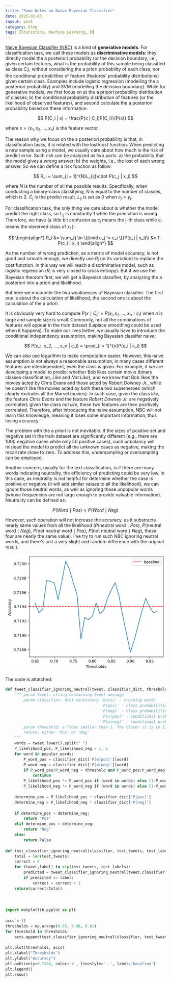 ```yaml
---
title: "Some Notes on Naive Bayesian Classifier"
date: 2025-02-03
layout: post
category: blog
tags: [Statistics, Machine Learning, R]
---
```


[Naive Bayesian Classifier (NBC)](https://github.com/familyld/Machine_Learning/blob/master/07Bayes_classifier.md) is a kind of **generative models**. For classification task, we call these models as **discriminative models**: they directly model the a posteriori probability (or the decision boundary, i.e., given certain features, what is the probability of this sample being classified as class $C_i$), without considering the a priori probability of each class, nor the conditional probabilities of feature (features' probability distributions) given certain class. Examples include logistic regression (modelling the a posteriori probability) and SVM (modelling the decision boundary). While for generative models, we first focus on a) the a pripori probability distribution of classes; b) the conditional probability distribution of features (or the likelihood of observed features), and second calculate the a posteriori probability based on these information:

$$
P(C_i | x) = \frac{P(x | C_i)P(C_i)}{P(x)}
$$

where $x = (x_1, x_2, ..., x_n)$ is the feature vector.

The reason why we focus on the a posteriori probability is that, in classification tasks, it is related with the lost/cost function. When predicting a new sample using a model, we usually care about how much is the risk of predict error. Such risk can be analyzed as two parts: a) the probability that the model gives a wrong answer; b) the weights, i.e., the lost of each wrong answer. So we can define a risk function as follow:

$$
R_i = \sum_{j = 1}^{N}L_{ij}\cdot P(c_j | x_i)
$$

where $N$ is the number of all the possible results. Specifically, when conducting a binary-class classifying, $N$ is equal to the number of classes, which is $2$. $C_j$ is the predict result. $L_{ij}$ is set as 0 when $c_j = y_j$.

For classification task, the only thing we care about is whether the model predict the right class, so $L_{ij}$ is constantly $1$ when the prediction is wrong. Therefore, we have (a little bit confusion as $c_j$ means the j-th class while $c_i$ means the observed class of $x_i$ ):

$$
\begin{align*}
R_i &= \sum_{j \in \{j\mid c_j != c_i \}}P(c_j | x_i)\\
&= 1 - P(c_i | x_i)
\end{align*}
$$

As the number of wrong prediction, as a matrix of model accuracy, is not good and smooth enough, we directly use $R_i$ (or its variation) to replace the cost function. In this way we will reach a discriminative model, such as logistic regression ($R_i$ is very closed to cross entropy). But if we use the Bayesian theorom first, we will get a Bayesian classifier, by analyzing the a posteriori into a priori and likelihood.

But here we encounter the two weaknesses of Bayesian classifier. The first one is about the calculation of likelihood, the second one is about the calculation of the a priori.

It is obviously very hard to compute $P(x \mid C_i) = P(x_i, x_2, ..., x_n \mid c_i)$ when $n$ is large and sample size is small. Commonly, not all the combinations of features will appear in the train dataset (Laplace smoothing could be used when it happens). To make our lives better, we usually have to introduce the conditional independency assumption, making Bayesian classifer naive:

$$
P(x_i, x_2, ..., x_n | c_i) = \prod_{i = 1}^{n}P(x_i | c_i)
$$

We can also use logarithm to make computation easier. However, this naive assumption is not always a reasonable assumption, in many cases different features are interdependent, even the class is given. For example, if we are developing a model to predict whether Bob likes certain movie (binary classes classification, *Like* and *Not Like*), and we know that Bob likes the movies acted by Chris Evans and those acted by Robert Downey Jr., while he doesn't like the movies acted by both these two superheroes (which clearly excludes all the Marvel movies). In such case, given the class *like*, the feature *Chris Evans* and the feature *Robert Downey Jr.* are negatively correlated; given the class *not like*, these two features are then positively correlated. Therefore, after introducing the naive assumption, NBC will not learn this knowledge, meaning it loses some important information, thus losing accuracy.

The problem with the a priori is not inevitable. If the sizes of positive set and negative set in the train dataset are significantly different (e.g., there are 1000 negative cases while only 50 positive cases), such unbalancy will mislead the model to predict all the unknown cases as negative, making the recall rate close to zero. To address this, undersampling or oversampling can be employed.

Another concern, usually for the text classification, is if there are many words indicating neutrality, the efficiency of predicting could be very low. In this case, as neutrality is not helpful for determine whether the case is positive or negative (it will add similar values to all the likelihood), we can ignore those neutral words, as well as ignoring those unpopular words (whose frequencies are not large enough to provide valuable information). Neutrality can be defined as:

$$
P(Word \mid Pos) \approx P(Word\mid Neg)
$$

However, such operation will not increase the accuracy, as it substracts nearly same values from all the likelihood ($P(\text{neutral word} \mid Pos)$, $P(\text{neutral word} \mid Neg)$, $P(\text{not neutral word} \mid Pos)$, $P(\text{not neutral word} \mid Neg)$, these four are nearly the same value). I've try to run such NBC ignoring neutral words, and there's just a very slight and random difference with the original result.

![alt text](/images/NBC_ignoring_neutral.png)

The code is attatched:

```Python
def tweet_classifier_ignoring_neutral(tweet, classifier_dict, threshold = 0.85):
    """ param tweet: string containing tweet message
        param classifier: dict containing 'basis' - training words
                                          'P(pos)' - class probabilities
                                          'P(neg)' - class probabilities
                                          'P(w|pos)' - conditional probabilities
                                          'P(w|neg)' - conditional probabilities
        param threshold: a float smaller than 1. The closer it is to 1, the harder to determine a word as neutral
        return: either 'Pos' or 'Neg'
    """
    words = tweet.lower().split(" ")
    P_likelihood_pos, P_likelihood_neg = 1, 1
    for word in popular_words:
        P_word_pos = classifier_dict['P(w|pos)'][word]
        P_word_neg = classifier_dict['P(w|neg)'][word]
        if P_word_pos/P_word_neg > threshold and P_word_pos/P_word_neg < (1/threshold):
            continue
        P_likelihood_pos *= P_word_pos if (word in words) else (1-P_word_pos)
        P_likelihood_neg *= P_word_neg if (word in words) else (1-P_word_neg)
    
    determine_pos = P_likelihood_pos * classifier_dict['P(pos)']
    determine_neg = P_likelihood_neg * classifier_dict['P(neg)']

    if determine_pos > determine_neg:
        return "Pos"
    elif determine_pos < determine_neg:
        return "Neg"
    else:
        return False

def test_classifier_ignoring_neutral(classifier, test_tweets, test_labels, threshold):
    total = len(test_tweets)
    correct = 0
    for (tweet,label) in zip(test_tweets, test_labels):
        predicted = tweet_classifier_ignoring_neutral(tweet,classifier, threshold)
        if predicted == label:
            correct = correct + 1
    return(correct/total)



import matplotlib.pyplot as plt

accs = []
thresholds = np.arange(0.65, 0.98, 0.01)
for threshold in thresholds:
    accs.append(test_classifier_ignoring_neutral(classifier, test_tweets, final_test_labels, threshold))

plt.plot(thresholds, accs)
plt.xlabel("Thresholds")
plt.ylabel("Accuracy")
plt.axhline(y=0.7194, color='r', linestyle='--', label="baseline")
plt.legend()
plt.show()
```

